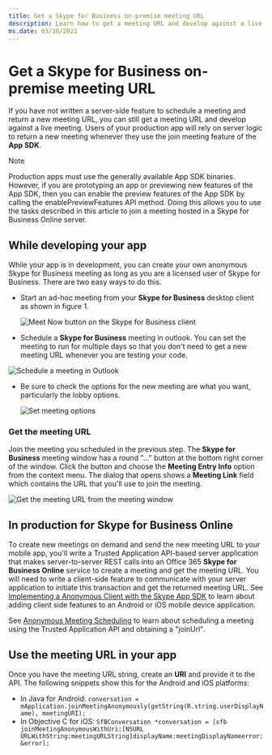 ```yaml
---
title: Get a Skype for Business on-premise meeting URL
description: Learn how to get a meeting URL and develop against a live meeting. Users of your production app will rely on server logic to return a new meeting whenever they use the join meeting feature of the App SDK.
ms.date: 03/30/2022
---
```


# Get a Skype for Business on-premise meeting URL

If you have not written a server-side feature to schedule a meeting and return a new meeting URL, you can still get a meeting URL and develop against a live meeting. Users of your production app will rely on server logic to return a new meeting whenever they use the join meeting feature of the **App SDK**.

>[!NOTE]
Production apps must use the generally available App SDK binaries. However, if you are prototyping an app or previewing new features of the App SDK, then you
can enable the preview features of the App SDK by calling the enablePreviewFeatures<!--(https://ucwa.skype.com/reference/appSDK/Android/com/microsoft/office/sfb/appsdk/ConfigurationManager.html#enablePreviewFeatures())--> API method. Doing this allows you
to use the tasks described in this article to join a meeting hosted in a Skype for Business Online server.

## While developing your app

While your app is in development, you can create your own anonymous Skype for Business meeting as long as you are a licensed user of Skype for Business. There are two easy ways to do this.

- Start an ad-hoc meeting from your **Skype for Business** desktop client as shown in figure 1.

  ![Meet Now button on the Skype for Business client](images/meetnow.PNG "Figure 1. Meet Now button on the Skype for Business client")

- Schedule a **Skype for Business** meeting in outlook. You can set the meeting to run for multiple
days so that you don't need to get a new meeting URL whenever you are testing your code.

 ![Schedule a meeting in Outlook](images/outlookmeeting.PNG "Figure 2. Schedule a meeting in Outlook")

- Be sure to check the options for the new meeting are what you want, particularly the lobby options.

  ![Set meeting options](images/meetingoptions.PNG "Figure 3. set meeting options")

### Get the meeting URL

 Join the meeting you scheduled in the previous step. The **Skype for Business** meeting window has a  round "..." button at the  bottom right corner of the window. Click the button and choose the **Meeting Entry Info** option from the context menu. The dialog that opens shows a **Meeting Link** field which contains the URL that you'll use to join the  meeting.  

 ![Get the meeting URL from the meeting window](images/entryinfo.PNG "Figure 4. Get the meeting URL from the meeting window")

## In production for Skype for Business Online

 To create new meetings on demand and send the new meeting URL to your mobile app, you'll  write a Trusted Application API-based server application that makes server-to-server REST calls into an Office 365 **Skype for Business Online** service
 to create a meeting and get the meeting URL. You will need to write a client-side feature to  communicate with your server application to initiate this transaction and get the  returned meeting URL. See [Implementing a Anonymous Client with the Skype App SDK](../Trusted-Application-API/docs/ImplementingAnonymousClientWithSkypeAppSDK.md) to learn about adding client side features to an  Android or iOS mobile device application.

 See [Anonymous Meeting Scheduling](../Trusted-Application-API/docs/AnonymousMeetingSchedule.md) to learn about scheduling a meeting using the Trusted Application API and obtaining a "joinUrl".

## Use the meeting URL in your app

Once you have the meeting URL string, create an **URI** and provide it to the API. The following snippets show this for the Android and iOS platforms:

- In Java for Android: ```conversation = mApplication.joinMeetingAnonymously(getString(R.string.userDisplayName), meetingURI);```
- In Objective C for iOS: ```SfBConversation *conversation = [sfb joinMeetingAnonymousWithUri:[NSURL URLWithString:meetingURLString]displayName:meetingDisplayNameerror:&error];```
